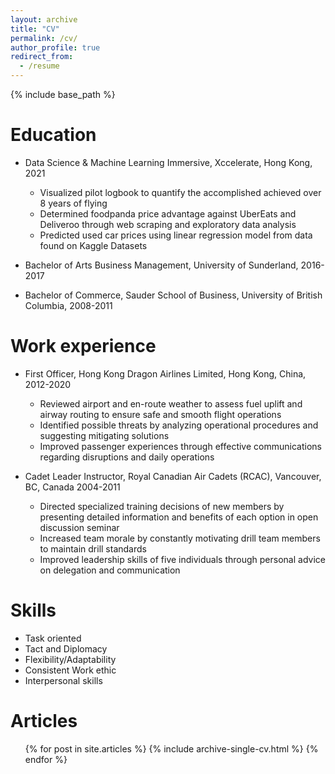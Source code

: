 ```yaml
---
layout: archive
title: "CV"
permalink: /cv/
author_profile: true
redirect_from:
  - /resume
---
```


{% include base_path %}

Education
======
* Data Science & Machine Learning Immersive, Xccelerate, Hong Kong, 2021
  * Visualized pilot logbook to quantify the accomplished achieved over 8 years of flying
  * Determined foodpanda price advantage against UberEats and Deliveroo through web scraping and exploratory data analysis
  * Predicted used car prices using linear regression model from data found on Kaggle Datasets 

* Bachelor of Arts Business Management, University of Sunderland, 2016-2017 
* Bachelor of Commerce, Sauder School of Business, University of British Columbia, 2008-2011

Work experience
======
* First Officer, Hong Kong Dragon Airlines Limited, Hong Kong, China, 2012-2020
  * Reviewed airport and en-route weather to assess fuel uplift and airway routing to ensure safe and smooth flight operations
  * Identified possible threats by analyzing operational procedures and suggesting mitigating solutions
  * Improved passenger experiences through effective communications regarding disruptions and daily operations


* Cadet Leader Instructor, Royal Canadian Air Cadets (RCAC), Vancouver, BC, Canada	       2004-2011
  * Directed specialized training decisions of new members by presenting detailed information and benefits of each option in open discussion seminar
  * Increased team morale by constantly motivating drill team members to maintain drill standards
  * Improved leadership skills of five individuals through personal advice on delegation and communication

  
Skills
======
* Task oriented
* Tact and Diplomacy
* Flexibility/Adaptability
* Consistent Work ethic
* Interpersonal skills

Articles
======
  <ul>{% for post in site.articles %}
    {% include archive-single-cv.html %}
  {% endfor %}</ul>
  
<!-- Talks
======
  <ul>{% for post in site.talks %}
    {% include archive-single-talk-cv.html %}
  {% endfor %}</ul> -->
  
<!-- Teaching
======
  <ul>{% for post in site.teaching %}
    {% include archive-single-cv.html %}
  {% endfor %}</ul> -->
  
<!-- Service and leadership
======
* Currently signed in to 43 different slack teams -->
